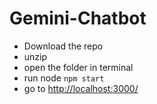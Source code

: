 # Gemini-Chatbot
- Download the repo
- unzip
- open the folder in terminal
- run node `npm start`
- go to <http://localhost:3000/>
